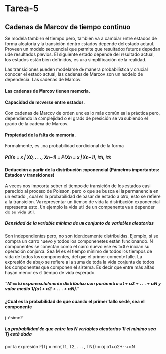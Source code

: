 # Tarea-5

## Cadenas de Marcov de tiempo continuo

Se modela también el tiempo pero, tambien va a cambiar entre estados de forma aleatoria y la transición dentro estados depende del estado actaul. Proveen un modelo secuencial que permite que resultados futuros depedan ude resultados previos. El siguiente estado depende del resultado actual, los estados están bien definidos, es una simplificación de la realidad.

Las transiciones pueden modelarse de manera probabilística y crucial conocer el estado actual, las cadenas de Marcov son un modelo de dependecia. 
Las cadenas de Marcov.
#### Las cadenas de Marcov tienen memoria. 
#### Capacidad de moverse entre estados.
Con cadenas de Marcov de orden uno es lo más común en la práctica pero, dependiendo la complejidad o el grado de presición se va subiendo el grado de la cadena de Marcov.

#### Propiedad de la falta de memoria.
Formalmente, es una probabilidad condicional de la forma
##### P(Xn = x | X0, . . . , Xn−1) = P(Xn = x | Xn−1), ∀n, ∀x

#### Deducción a partir de la distribución exponencial (Pámetros importantes: Estados y transiciones)
A veces nos impoorta seber el tiempo de transición de los estados casi parecido al proceso de Poisson, pero lo que se busca el la permanencia en un estado , cual es la probabilidad de pasar de estado a otro, esto se refiere a la transición.
Va representar un tiempo de vida la distribución exponencial representa esto. Un ejemplo la vida util de un compenente va a depender de su vida útil.

##### Densidad de la variable mínima de un conjunto de variables aleatorias
Son independientes pero, no son identicamente distribuidas. Ejemplo, si se compra un carro nuevo y todos los componenetes están funcionando. N componentes se conectan como el carro nuevo ese es t=0 e inician su operación conjunta. Sea M es el tiempo mínimo de todos los tiempos de vida de todos los componentes, del que el primer comente falle.
La expresión de abajo se refiere a la suma de toda la vida conjunta de todos los componentes que componen el sistema. Es decir que entre más alfas hayan menor es el tiempo de vida esperado.
##### "M está exponencialmente distribuida con parámetro α1 + α2 + . . . + αN y valor  medio 1/(α1 + α2 + . . . + αN)."

#### ¿Cuál es la probabilidad de que cuando el primer fallo se dé, sea el componente
j-ésimo?
##### La probabilidad de que entre las N variables aleatorias Ti el mínimo sea Tj está dada
por la expresión P(Tj = min{T1, T2, . . . , TN}) = αj α1+α2+···+αN













